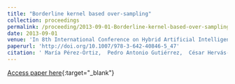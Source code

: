 ```yaml
---
title: "Borderline kernel based over-sampling"
collection: proceedings
permalink: /proceeding/2013-09-01-Borderline-kernel-based-over-sampling
date: 2013-09-01
venue: 'In 8th International Conference on Hybrid Artificial Intelligence Systems (HAIS2013)'
paperurl: 'http://doi.org/10.1007/978-3-642-40846-5_47'
citation: ' María Pérez-Ortiz,  Pedro Antonio Gutiérrez,  César Hervás-Martínez, &quot;Borderline kernel based over-sampling.&quot; In 8th International Conference on Hybrid Artificial Intelligence Systems (HAIS2013), Lecture Notes on Computer Science (LNCS), Vol. 8073, 2013, Salamanca (Spain), pp.472--481.'
---
```

[Access paper here](http://doi.org/10.1007/978-3-642-40846-5_47){:target="_blank"}
